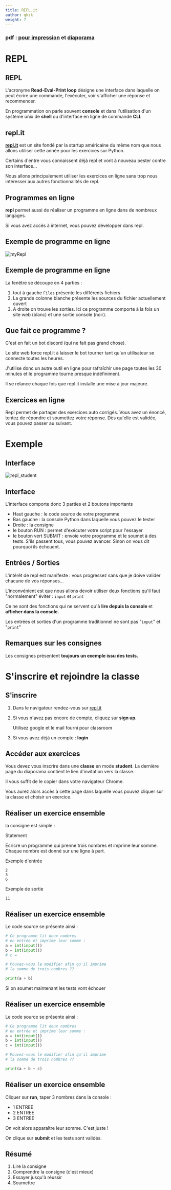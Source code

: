 ```yaml
---
title: REPL.it
author: qkzk
weight: 7
---
```


### pdf : [pour impression](/uploads/docsnsi/programmation/repl/presentation_repl_print.pdf) et [diaporama](/uploads/docsnsi/programmation/repl/presentation_repl_slides.pdf)

# REPL

## REPL

L'acronyme **Read-Eval-Print loop** désigne une interface dans laquelle on peut
écrire une commande, l'exécuter, voir s'afficher une réponse et recommencer.

En programmation on parle souvent **console** et dans l'utilisation d'un
système unix de **shell** ou d'interface en ligne de commande **CLI**.

## repl.it

**[repl.it](https://repl.it)** est un site fondé par la startup américaine du
même nom que nous allons utiliser cette année pour les exercices sur Python.

Certains d'entre vous connaissent déjà repl et vont à nouveau pester contre
son interface...

Nous allons principalement utiliser les exercices en ligne sans trop nous
intéresser aux autres fonctionnalités de repl.

## Programmes en ligne

**repl** permet aussi de réaliser un programme en ligne dans de nombreux langages.

Si vous avez accès à internet, vous pouvez développer dans repl.

## Exemple de programme en ligne

![myRepl](/uploads/docsnsi/programmation/repl/myrpl.png)

## Exemple de programme en ligne

La fenêtre se découpe en 4 parties :

1. tout à gauche `Files` présente les différents fichiers
2. La grande colonne blanche présente les sources du fichier actuellement ouvert
3. A droite on trouve les sorties. Ici ce programme comporte à la fois un site
    web (blanc) et une sortie console (noir).

## Que fait ce programme ?

C'est en fait un bot discord (qui ne fait pas grand chose).

Le site web force repl.it à laisser le bot tourner tant qu'un utilisateur se
connecte toutes les heures.

J'utilise donc un autre outil en ligne pour rafraîchir une page toutes les 30
minutes et le programme tourne presque indéfiniment.

Il se relance chaque fois que repl.it installe une mise à jour majeure.



## Exercices en ligne

Repl permet de partager des exercices auto corrigés. Vous avez un énoncé,
tentez de répondre et soumettez votre réponse. Dès qu'elle est validée,
vous pouvez passer au suivant.

# Exemple

## Interface

![repl_student](/uploads/docsnsi/programmation/repl/repl_student.png)

## Interface

L'interface comporte donc 3 parties et 2 boutons importants

* Haut gauche : le code source de votre programme
* Bas gauche : la console Python dans laquelle vous pouvez le tester
* Droite : la consigne
* le bouton RUN : permet d'exécuter votre script pour l'essayer
* le bouton vert SUBMIT : envoie votre programme et le soumet à des tests.
  S'ils passent tous, vous pouvez avancer. Sinon on vous dit pourquoi ils échouent.

## Entrées / Sorties

L'intérêt de repl est manifeste : vous progressez sans que je doive valider
chacune de vos réponses...

L'inconvénient est que nous allons devoir utiliser deux fonctions qu'il faut
"normalement" éviter : `input` et `print`

Ce ne sont des fonctions qui ne servent qu'à **lire depuis la console** et
**afficher dans la console.**

Les entrées et sorties d'un programme traditionnel ne sont pas "`input`" et "`print`"

## Remarques sur les consignes

Les consignes présentent **toujours un exemple issu des tests.**

# S'inscrire et rejoindre la classe

## S'inscrire

1. Dans le navigateur rendez-vous sur [repl.it](https://repl.it)
2. Si vous n'avez pas encore de compte, cliquez sur **sign up**.

    Utilisez google et le mail fourni pour classroom

3. Si vous avez déjà un compte : **login**

## Accéder aux exercices

Vous devez vous inscrire dans une **classe** en mode **student**. La dernière
page du diaporama contient le lien d'invitation vers la classe.

Il vous suffit de le copier dans votre navigateur Chrome.

Vous aurez alors accès à cette page dans laquelle vous pouvez cliquer sur la
classe et choisir un exercice.

## Réaliser un exercice ensemble

la consigne est simple :

Statement

Ecricre un programme qui prenne trois nombres et imprime leur somme. Chaque
nombre est donné sur une ligne à part.

Exemple d'entrée

~~~
2
3
6
~~~

Exemple de sortie

~~~
11
~~~


## Réaliser un exercice ensemble

Le code source se présente ainsi :

~~~python
# Ce programme lit deux nombres
# en entrée et imprime leur somme :
a = int(input())
b = int(input())
# c =

# Pouvez-vous le modifier afin qu'il imprime
# la somme de trois nombres ??

print(a + b)
~~~

Si on soumet maintenant les tests vont échouer

## Réaliser un exercice ensemble

Le code source se présente ainsi :

~~~python
# Ce programme lit deux nombres
# en entrée et imprime leur somme :
a = int(input())
b = int(input())
c = int(input())

# Pouvez-vous le modifier afin qu'il imprime
# la somme de trois nombres ??

print(a + b + c)
~~~

## Réaliser un exercice ensemble

Cliquer sur **run**, taper 3 nombres dans la console :

* 1 ENTREE
* 2 ENTREE
* 3 ENTREE

On voit alors apparaître leur somme. C'est juste !

On clique sur **submit** et les tests sont validés.


## Résumé

1. Lire la consigne
2. Comprendre la consigne (c'est mieux)
2. Essayer jusqu'à réussir
3. Soumettre
